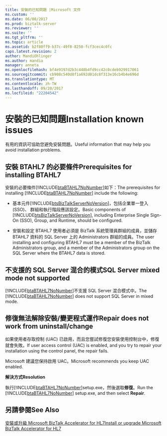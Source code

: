 ```yaml
---
title: 安裝的已知問題 |Microsoft 文件
ms.custom: ''
ms.date: 06/08/2017
ms.prod: biztalk-server
ms.reviewer: ''
ms.suite: ''
ms.tgt_pltfrm: ''
ms.topic: article
ms.assetid: b2f80ff9-b37c-49f8-8250-fcf3cec4c0fc
caps.latest.revision: 2
author: MandiOhlinger
ms.author: mandia
manager: anneta
ms.openlocfilehash: bf4e9197d2b3c448b4fd9cc42c0cdeb929917061
ms.sourcegitcommit: cb908c540d8f1a692d01dc8f313e16cb4b4e696d
ms.translationtype: MT
ms.contentlocale: zh-TW
ms.lasthandoff: 09/20/2017
ms.locfileid: "22204542"
---
```

# <a name="installation-known-issues"></a><span data-ttu-id="a84ad-102">安裝的已知問題</span><span class="sxs-lookup"><span data-stu-id="a84ad-102">Installation known issues</span></span>
<span data-ttu-id="a84ad-103">有用的資訊可協助您避免安裝問題。</span><span class="sxs-lookup"><span data-stu-id="a84ad-103">Useful information that may help you avoid installation problems.</span></span>  
  
## <a name="prerequisites-for-installing-btahl7"></a><span data-ttu-id="a84ad-104">安裝 BTAHL7 的必要條件</span><span class="sxs-lookup"><span data-stu-id="a84ad-104">Prerequisites for installing BTAHL7</span></span>  
 <span data-ttu-id="a84ad-105">安裝的必要條件[!INCLUDE[btaBTAHL7NoNumber](../../includes/btabtahl7nonumber-md.md)]如下：</span><span class="sxs-lookup"><span data-stu-id="a84ad-105">The prerequisites for installing [!INCLUDE[btaBTAHL7NoNumber](../../includes/btabtahl7nonumber-md.md)] include the following:</span></span>  
  
-   <span data-ttu-id="a84ad-106">基本元件[!INCLUDE[btsBizTalkServerNoVersion](../../includes/btsbiztalkservernoversion-md.md)]，包括企業單一登入 (SSO)、 群組和執行階段應該設定。</span><span class="sxs-lookup"><span data-stu-id="a84ad-106">Basic components of [!INCLUDE[btsBizTalkServerNoVersion](../../includes/btsbiztalkservernoversion-md.md)], including Enterprise Single Sign-On (SSO), Group, and Runtime, should be configured.</span></span>  
  
-   <span data-ttu-id="a84ad-107">安裝和設定 BTAHL7 使用者必須是 BizTalk 系統管理員群組的成員，並儲存 BTAHL7 資料的 SQL Server 上的 Administrators 群組的成員。</span><span class="sxs-lookup"><span data-stu-id="a84ad-107">The user installing and configuring BTAHL7 must be a member of the BizTalk Administrators group, and a member of the Administrators group on the SQL Server where the BTAHL7 data is stored.</span></span>
  
## <a name="sql-server-mixed-mode-not-supported"></a><span data-ttu-id="a84ad-108">不支援的 SQL Server 混合的模式</span><span class="sxs-lookup"><span data-stu-id="a84ad-108">SQL Server mixed mode not supported</span></span>  
<span data-ttu-id="a84ad-109">[!INCLUDE[btaBTAHL7NoNumber](../../includes/btabtahl7nonumber-md.md)]不支援 SQL Server 混合模式中。</span><span class="sxs-lookup"><span data-stu-id="a84ad-109">The [!INCLUDE[btaBTAHL7NoNumber](../../includes/btabtahl7nonumber-md.md)] does not support SQL Server in mixed mode.</span></span>  
  
## <a name="repair-does-not-work-from-uninstallchange"></a><span data-ttu-id="a84ad-110">修復無法解除安裝/變更程式運作</span><span class="sxs-lookup"><span data-stu-id="a84ad-110">Repair does not work from uninstall/change</span></span>  
<span data-ttu-id="a84ad-111">如果使用者存取控制 (UAC) 已啟用，而且您嘗試修復您安裝使用控制台中，修復就會失敗。</span><span class="sxs-lookup"><span data-stu-id="a84ad-111">If user access control (UAC) is enabled, and you try to repair your installation using the control panel, the repair fails.</span></span> 

<span data-ttu-id="a84ad-112">Microsoft 建議您保持啟用 UAC。</span><span class="sxs-lookup"><span data-stu-id="a84ad-112">Microsoft recommends you keep UAC enabled.</span></span>

 <span data-ttu-id="a84ad-113">**解決方式**</span><span class="sxs-lookup"><span data-stu-id="a84ad-113">**Resolution**</span></span>  
  
 <span data-ttu-id="a84ad-114">執行[!INCLUDE[btaBTAHL7NoNumber](../../includes/btabtahl7nonumber-md.md)]setup.exe，然後選取**修復**。</span><span class="sxs-lookup"><span data-stu-id="a84ad-114">Run the [!INCLUDE[btaBTAHL7NoNumber](../../includes/btabtahl7nonumber-md.md)] setup.exe, and then select **Repair**.</span></span>  
  
## <a name="see-also"></a><span data-ttu-id="a84ad-115">另請參閱</span><span class="sxs-lookup"><span data-stu-id="a84ad-115">See Also</span></span>  
[<span data-ttu-id="a84ad-116">安裝或升級 Microsoft BizTalk Accelerator for HL7</span><span class="sxs-lookup"><span data-stu-id="a84ad-116">Install or upgrade Microsoft BizTalk Accelerator for HL7</span></span>](../../adapters-and-accelerators/accelerator-hl7/install-or-upgrade-microsoft-biztalk-accelerator-for-hl7.md)